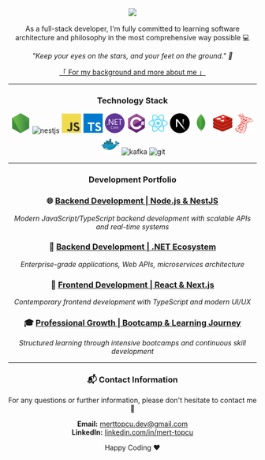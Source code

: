 <!-- Animated Hey!  -->
<div align="center">
<img src="https://readme-typing-svg.demolab.com?font=Inconsolata&weight=500&size=50&duration=2200&pause=0&color=E8765C&center=true&vCenter=true&multiline=true&repeat=false&random=false&width=1300&height=140&lines=Hey+there!;I+am+Mert.+Pleasure+to+having+you!" width="70%" />

<!-- Bio  -->
<p align="center">
            As a full-stack developer, I'm fully committed to learning software architecture and philosophy in the most comprehensive way possible 💻
</p>

<p align="center">
    <i>"Keep your eyes on the stars, and your feet on the ground." 🔭 </i>
</p>

<!-- My link.tr direction  -->
<p align="center">
    <a href="https://linktr.ee/mert_topcu" target="_blank">「 For my background and more about me 」</a>
</p>

---

<!-- Technology icons part -->
<h3 align="center">Technology Stack</h3>
<p align="center">
<!-- Backend Technologies -->
<img src="https://raw.githubusercontent.com/devicons/devicon/master/icons/nodejs/nodejs-original.svg" alt="nodejs" title="Node.js" width="40" height="40"/>
<img src="https://www.vectorlogo.zone/logos/nestjs/nestjs-icon.svg" alt="nestjs" title="NestJS" width="40" height="40"/>
<img src="https://raw.githubusercontent.com/devicons/devicon/master/icons/javascript/javascript-original.svg" alt="javascript" title="JavaScript" width="40" height="40"/>
<img src="https://raw.githubusercontent.com/devicons/devicon/master/icons/typescript/typescript-original.svg" alt="typescript" title="TypeScript" width="40" height="40"/>
<img src="https://raw.githubusercontent.com/devicons/devicon/master/icons/dotnetcore/dotnetcore-original.svg" alt="dotnetcore" title=".NET Core" width="40" height="40"/>
<img src="https://raw.githubusercontent.com/devicons/devicon/master/icons/csharp/csharp-original.svg" alt="csharp" title="C#" width="40" height="40"/>
<!-- Frontend Technologies -->
<img src="https://raw.githubusercontent.com/devicons/devicon/master/icons/react/react-original.svg" alt="react" title="React" width="40" height="40"/>
<img src="https://raw.githubusercontent.com/devicons/devicon/master/icons/nextjs/nextjs-original.svg" alt="nextjs" title="Next.js" width="40" height="40"/>
<!-- Databases & Tools -->
<img src="https://raw.githubusercontent.com/devicons/devicon/master/icons/mongodb/mongodb-original.svg" alt="mongodb" title="MongoDB" width="40" height="40"/>
<img src="https://raw.githubusercontent.com/devicons/devicon/master/icons/redis/redis-original.svg" alt="redis" title="Redis" width="40" height="40"/>
<img src="https://raw.githubusercontent.com/devicons/devicon/master/icons/microsoftsqlserver/microsoftsqlserver-plain.svg" alt="mssql" title="SQL Server" width="40" height="40"/>
<img src="https://raw.githubusercontent.com/devicons/devicon/master/icons/docker/docker-original.svg" alt="docker" title="Docker" width="40" height="40"/>
<img src="https://www.vectorlogo.zone/logos/apache_kafka/apache_kafka-icon.svg" alt="kafka" title="Apache Kafka" width="40" height="40"/>
<img src="https://www.vectorlogo.zone/logos/git-scm/git-scm-icon.svg" alt="git" title="Git" width="40" height="40"/>
</p>

---

<h3 align="center">Development Portfolio</h3>

<div align="center">

### 🌐 [Backend Development | Node.js & NestJS](https://github.com/users/Chessfull/projects/5)
*Modern JavaScript/TypeScript backend development with scalable APIs and real-time systems*

### 🏢 [Backend Development | .NET Ecosystem](https://github.com/users/Chessfull/projects/3)
*Enterprise-grade applications, Web APIs, microservices architecture*

### 🎨 [Frontend Development | React & Next.js](https://github.com/users/Chessfull/projects/4)
*Contemporary frontend development with TypeScript and modern UI/UX*

### 🎓 [Professional Growth | Bootcamp & Learning Journey](https://github.com/users/Chessfull/projects/6)
*Structured learning through intensive bootcamps and continuous skill development*

</div>

---

<!-- Contact information part  -->
### 📬 Contact Information

For any questions or further information, please don't hesitate to contact me 🙏

**Email:** merttopcu.dev@gmail.com  
**LinkedIn:** [linkedin.com/in/mert-topcu](https://www.linkedin.com/in/mert-topcu/)

Happy Coding ❤️

<!--Github Api Statistics 

    <a href="https://github.com/Chessfull" style="flex: 1; text-align: center;">
        <img src="https://github-readme-streak-stats.herokuapp.com/?user=Chessfull&theme=radical&border=7F3FBF&background=0D1117" alt="GitHub streak"style="max-height: 10px; width: 40%;">
    </a>
<a href="https://github.com/Chessfull" style="flex: 1; text-align: center;">
        <img src="https://denvercoder1-github-readme-stats.vercel.app/api/top-langs/?username=Chessfull&langs_count=8&layout=compact&theme=react&border_color=7F3FBF&bg_color=0D1117&title_color=F85D7F&icon_color=F8D866" alt="Top Languages" height="130px" width= 40%;>
    </a> -->
 

<!--
**Chessfull/Chessfull** is a ✨ _special_ ✨ repository because its `README.md` (this file) appears on your GitHub profile.

Here are some ideas to get you started:

- 🔭 I'm currently working on ...
- 🌱 I'm currently learning ...
- 👯 I'm looking to collaborate on ...
- 🤔 I'm looking for help with ...
- 💬 Ask me about ...
- 📫 How to reach me: ...
- 😄 Pronouns: ...
- ⚡ Fun fact: ...
-->
